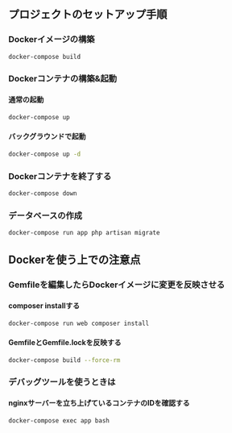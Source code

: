 ## プロジェクトのセットアップ手順

### Dockerイメージの構築

```bash
docker-compose build
```

### Dockerコンテナの構築&起動

#### 通常の起動

```bash
docker-compose up
```

#### バックグラウンドで起動
```bash
docker-compose up -d
```

### Dockerコンテナを終了する

```bash
docker-compose down
```

### データベースの作成

```bash
docker-compose run app php artisan migrate
```

## Dockerを使う上での注意点

### Gemfileを編集したらDockerイメージに変更を反映させる

#### composer installする

```bash
docker-compose run web composer install
```

#### GemfileとGemfile.lockを反映する

```bash
docker-compose build --force-rm
```

### デバッグツールを使うときは

#### nginxサーバーを立ち上げているコンテナのIDを確認する

```bash
docker-compose exec app bash
```
